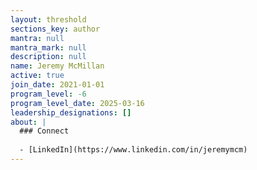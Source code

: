 ```yaml
---
layout: threshold
sections_key: author
mantra: null
mantra_mark: null
description: null
name: Jeremy McMillan
active: true
join_date: 2021-01-01
program_level: -6
program_level_date: 2025-03-16
leadership_designations: []
about: |
  ### Connect
  
  - [LinkedIn](https://www.linkedin.com/in/jeremymcm)
---
```

